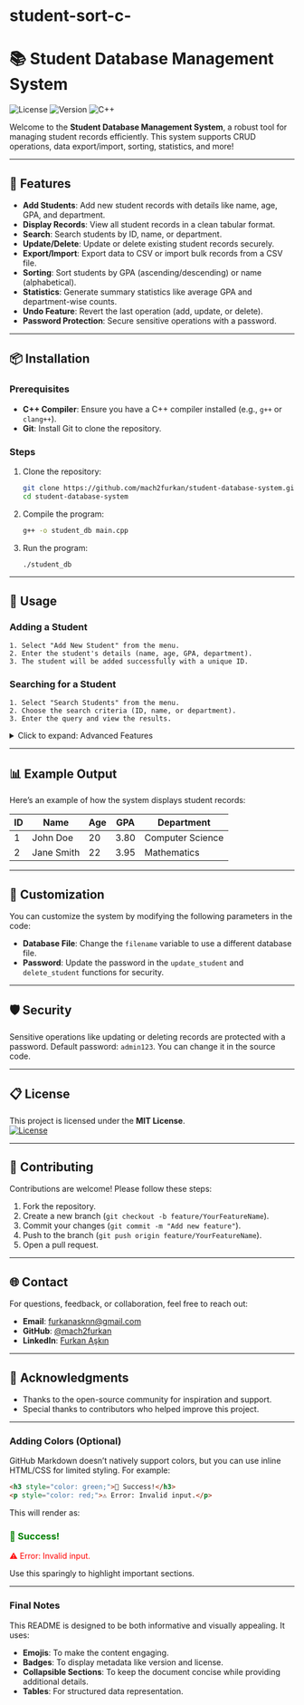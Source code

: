 # student-sort-c-


# 📚 Student Database Management System

![License](https://img.shields.io/badge/license-MIT-green) ![Version](https://img.shields.io/badge/version-1.0-blue) ![C++](https://img.shields.io/badge/language-C++-orange)

Welcome to the **Student Database Management System**, a robust tool for managing student records efficiently. This system supports CRUD operations, data export/import, sorting, statistics, and more!

---

## 🌟 Features

- **Add Students**: Add new student records with details like name, age, GPA, and department.
- **Display Records**: View all student records in a clean tabular format.
- **Search**: Search students by ID, name, or department.
- **Update/Delete**: Update or delete existing student records securely.
- **Export/Import**: Export data to CSV or import bulk records from a CSV file.
- **Sorting**: Sort students by GPA (ascending/descending) or name (alphabetical).
- **Statistics**: Generate summary statistics like average GPA and department-wise counts.
- **Undo Feature**: Revert the last operation (add, update, or delete).
- **Password Protection**: Secure sensitive operations with a password.

---

## 📦 Installation

### Prerequisites

- **C++ Compiler**: Ensure you have a C++ compiler installed (e.g., `g++` or `clang++`).
- **Git**: Install Git to clone the repository.

### Steps

1. Clone the repository:
   ```bash
   git clone https://github.com/mach2furkan/student-database-system.git
   cd student-database-system
   ```

2. Compile the program:
   ```bash
   g++ -o student_db main.cpp
   ```

3. Run the program:
   ```bash
   ./student_db
   ```

---

## 🚀 Usage

### Adding a Student
```plaintext
1. Select "Add New Student" from the menu.
2. Enter the student's details (name, age, GPA, department).
3. The student will be added successfully with a unique ID.
```

### Searching for a Student
```plaintext
1. Select "Search Students" from the menu.
2. Choose the search criteria (ID, name, or department).
3. Enter the query and view the results.
```

<details>
<summary>Click to expand: Advanced Features</summary>

#### Sorting Students
Sort students by GPA (ascending/descending) or name (alphabetical).

#### Undo Last Operation
Revert the last operation (add, update, or delete) using the undo feature.

#### Statistics
Generate summary statistics like:
- Total number of students.
- Average GPA.
- Department-wise student count.

</details>

---

## 📊 Example Output

Here’s an example of how the system displays student records:

| ID  | Name               | Age | GPA  | Department       |
|-----|--------------------|-----|------|------------------|
| 1   | John Doe           | 20  | 3.80 | Computer Science |
| 2   | Jane Smith         | 22  | 3.95 | Mathematics      |

---

## 🎨 Customization

You can customize the system by modifying the following parameters in the code:

- **Database File**: Change the `filename` variable to use a different database file.
- **Password**: Update the password in the `update_student` and `delete_student` functions for security.

---

## 🛡️ Security

Sensitive operations like updating or deleting records are protected with a password. Default password: `admin123`. You can change it in the source code.

---

## 📋 License

This project is licensed under the **MIT License**.  
[![License](https://img.shields.io/badge/license-MIT-green)](LICENSE)

---

## 🙌 Contributing

Contributions are welcome! Please follow these steps:

1. Fork the repository.
2. Create a new branch (`git checkout -b feature/YourFeatureName`).
3. Commit your changes (`git commit -m "Add new feature"`).
4. Push to the branch (`git push origin feature/YourFeatureName`).
5. Open a pull request.

---

## 🌐 Contact

For questions, feedback, or collaboration, feel free to reach out:

- **Email**: [furkanasknn@gmail.com](mailto:furkanasknnthepilot@gmail.com)
- **GitHub**: [@mach2furkan](https://github.com/mach2furkan)
- **LinkedIn**: [Furkan Aşkın](https://www.linkedin.com/in/furkanasknn/)

---

## 🎉 Acknowledgments

- Thanks to the open-source community for inspiration and support.
- Special thanks to contributors who helped improve this project.

---

### Adding Colors (Optional)

GitHub Markdown doesn’t natively support colors, but you can use inline HTML/CSS for limited styling. For example:

```html
<h3 style="color: green;">🎉 Success!</h3>
<p style="color: red;">⚠️ Error: Invalid input.</p>
```

This will render as:

<h3 style="color: green;">🎉 Success!</h3>
<p style="color: red;">⚠️ Error: Invalid input.</p>

Use this sparingly to highlight important sections.

---

### Final Notes

This README is designed to be both informative and visually appealing. It uses:

- **Emojis**: To make the content engaging.
- **Badges**: To display metadata like version and license.
- **Collapsible Sections**: To keep the document concise while providing additional details.
- **Tables**: For structured data representation.

